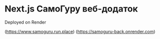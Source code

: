 # Next.js СамоГуру веб-додаток

Deployed on Render

(https://www.samoguru.run.place)
(https://samoguru-back.onrender.com)
